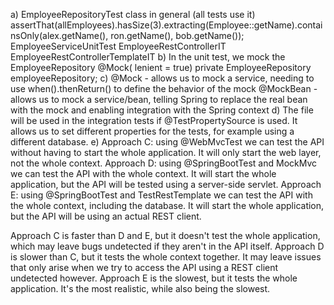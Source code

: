a) 
  EmployeeRepositoryTest class in general (all tests use it)
    assertThat(allEmployees).hasSize(3).extracting(Employee::getName).containsOnly(alex.getName(), ron.getName(), bob.getName());
  EmployeeServiceUnitTest
  EmployeeRestControllerIT
  EmployeeRestControllerTemplateIT
b)
  In the unit test, we mock the EmployeeRepository
    @Mock( lenient = true)
    private EmployeeRepository employeeRepository;
c)
  @Mock - allows us to mock a service, needing to use when().thenReturn() to define the behavior of the mock
  @MockBean - allows us to mock a service/bean, telling Spring to replace the real bean with the mock and enabling integration with the Spring context
d)
  The file will be used in the integration tests if @TestPropertySource is used. It allows us to set different properties for the tests, for example using a different database.
e)
  Approach C: using @WebMvcTest we can test the API without having to start the whole application. It will only start the web layer, not the whole context.
  Approach D: using @SpringBootTest and MockMvc we can test the API with the whole context. It will start the whole application, but the API will be tested using a server-side servlet.
  Approach E: using @SpringBootTest and TestRestTemplate we can test the API with the whole context, including the database. It will start the whole application, but the API will be using an actual REST client.

  Approach C is faster than D and E, but it doesn't test the whole application, which may leave bugs undetected if they aren't in the API itself.
  Approach D is slower than C, but it tests the whole context together. It may leave issues that only arise when we try to access the API using a REST client undetected however.
  Approach E is the slowest, but it tests the whole application. It's the most realistic, while also being the slowest.